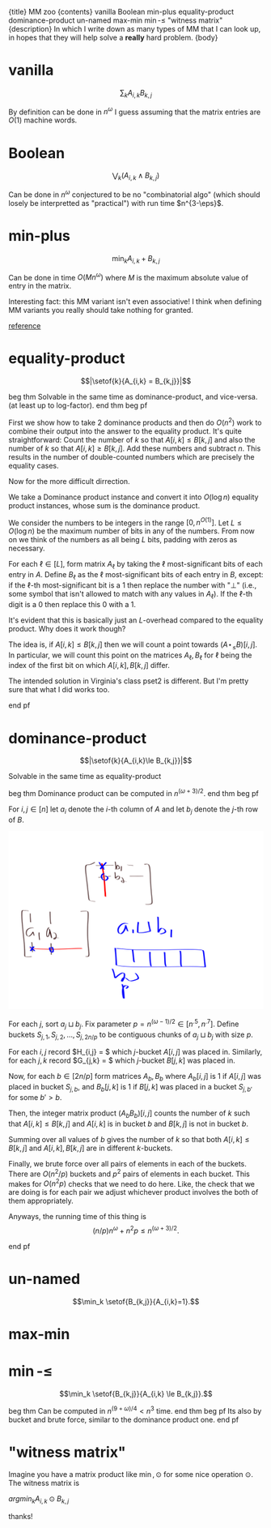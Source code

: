 {title}
MM zoo
{contents}
vanilla
Boolean 
min-plus 
equality-product 
dominance-product
un-named
max-min
$\min$-$\le$
"witness matrix"
{description}
In which I write down as many types of MM that I can look up, in
hopes that they will help solve a **really** hard problem.
{body}

# vanilla
$$\sum_k A_{i,k} B_{k,j}$$

By definition can be done in $n^{\omega}$ 
I guess assuming that the matrix entries are $O(1)$ machine words.

# Boolean 

$$\bigvee_k (A_{i,k} \land B_{k,j})$$

Can be done in $n^{\omega}$
conjectured to be no "combinatorial algo" (which should losely be
interpretted as "practical") with run time $n^{3-\eps}$.

# min-plus 

$$\min_k A_{i,k} + B_{k,j}$$

Can be done in time $O(Mn^{\omega})$ where $M$ is the maximum
absolute value of entry in the matrix. 

Interesting fact: this MM variant isn't even associative!
I think when defining MM variants you really should take nothing
for granted. 

[reference](https://people.csail.mit.edu/virgi/6.890/lecture4.pdf)

# equality-product 

$$|\setof{k}{A_{i,k} = B_{k,j}}|$$

beg thm 
Solvable in the same time as dominance-product, and vice-versa.
(at least up to log-factor).
end thm
beg pf

First we show how to take $2$ dominance products and then do $O(n^{2})$ work to combine their output into the answer to the equality product. 
It's quite straightforward: Count the number of $k$ so that
$A[i,k]\le B[k,j]$ and also the number of  $k$ so that $A[i,k]\ge
B[k,j]$. Add these numbers and subtract $n$. This results in the
number of double-counted numbers which are precisely the equality
cases.

Now for the more difficult dirrection. 

We take a Dominance product instance and convert it into $O(\log
n)$ equality product instances, whose sum is the dominance
product. 

We consider the numbers to be integers in the range $[0,n^{O(1)}]$.
Let $L\le O(\log n)$ be the maximum number of bits in any of the
numbers. From now on we think of the numbers as all being $L$
bits, padding with zeros as necessary. 

For each $\ell \in [L]$, form matrix $A_\ell$ by taking the $\ell$ most-significant bits of each entry in $A$. 
Define $B_\ell$ as the $\ell$ most-significant bits of each entry
in $B$, except: if the $\ell$-th most-significant bit is a $1$
then replace the number with "$\bot$" (i.e., some symbol that
isn't allowed to match with any values in $A_\ell$). If the $\ell$-th
digit is a $0$ then replace this $0$ with a $1$.

It's evident that this is basically just an $L$-overhead compared
to the equality product. 
Why does it work though?

The idea is, if $A[i,k]\le B[k,j]$ then we will count a point
towards  $(A \star_\le B)[i,j]$. In particular, we will count
this point on the matrices $A_\ell, B_\ell$ for $\ell$ being the
index of the first bit on which $A[i,k], B[k,j]$ differ. 

The intended solution in Virginia's class pset2 is
different. But I'm pretty sure that what I did works too. 

end pf

# dominance-product

$$|\setof{k}{A_{i,k}\le B_{k,j}}|$$

Solvable in the same time as equality-product

beg thm
Dominance product can be computed in $n^{(\omega+3)/2}$.
end thm
beg pf

For $i,j\in [n]$ let $a_i$ denote the $i$-th column of  $A$ and let
$b_j$ denote the $j$-th row of $B$.

![ink_img008](images/ink_img008.png)

For each $j$, sort $a_j\sqcup b_j$.
Fix parameter $p = n^{(\omega-1)/2}\in [n^{.5}, n^{.7}]$.
Define buckets $S_{j,1},S_{j,2},\ldots, S_{j,2n/p}$ to be
contiguous chunks of $a_j\sqcup b_j$ with size $p$.

For each $i,j$ record $H_{i,j} = $ which $j$-bucket $A[i,j]$ was
placed in. 
Similarly, for each $j,k$ record $G_{j,k} = $  which $j$-bucket
 $B[j,k]$ was placed in.

 Now, for each $b\in [2n/p]$ form matrices $A_b, B_b$ where
 $A_b[i,j]$ is $1$ if $A[i,j]$ was placed in bucket  $S_{j, b}$, 
 and  $B_b[j,k]$ is  $1$ if $B[j,k]$ was placed in a bucket
 $S_{j,b'}$ for some $b'>b$.

 Then, the integer matrix product
 $(A_b B_b)[i,j]$ counts the number of $k$ such that $A[i,k]\le
 B[k,j]$ and  $A[i,k]$ is in bucket  $b$ and $B[k,j]$ is not in
 bucket $b$.

 Summing over all values of $b$ gives the number of $k$ so
 that both $A[i,k]\le B[k,j]$ and  $A[i,k], B[k,j]$ are in
 different $k$-buckets. 

 Finally, we brute force over all pairs of elements in each of
 the buckets. There are $O(n^{2}/p)$ buckets and $p^{2}$ pairs of
 elements in each bucket. 
 This makes for $O(n^{2}p)$ checks that we need to do here. 
 Like, the check that we are doing is for each pair we adjust
 whichever product involves the both of them appropriately. 

 Anyways, the running time of this thing is 
 $$(n/p)n^{\omega}+n^{2}p \le n^{(\omega+3)/2}.$$

end pf

# un-named

$$\min_k \setof{B_{k,j}}{A_{i,k}=1}.$$

# max-min

# $\min$-$\le$

$$\min_k \setof{B_{k,j}}{A_{i,k} \le B_{k,j}}.$$

beg thm 
Can be computed in $n^{(9+\omega)/4}<n^{3}$ time.
end thm
beg pf 
Its also by bucket and brute force, similar to the dominance
product one. 
end pf

# "witness matrix"

Imagine you have a matrix product like $\min, \odot$ for some
nice operation $\odot$.
The witness matrix is 

$argmin_k A_{i,k}\odot B_{k,j}$

thanks!
